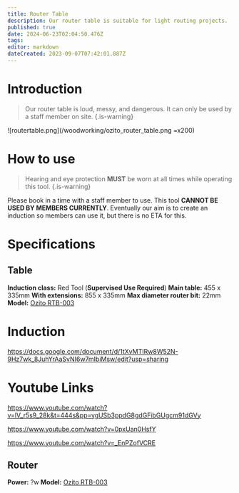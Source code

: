 ```yaml
---
title: Router Table
description: Our router table is suitable for light routing projects.
published: true
date: 2024-06-23T02:04:50.476Z
tags: 
editor: markdown
dateCreated: 2023-09-07T07:42:01.887Z
---
```


# Introduction
> Our router table is loud, messy, and dangerous. It can only be used by a staff member on site.
{.is-warning}

![routertable.png](/woodworking/ozito_router_table.png =x200)

# How to use
> Hearing and eye protection **MUST** be worn at all times while operating this tool.
{.is-warning}

Please book in a time with a staff member to use. This tool **CANNOT BE USED BY MEMBERS CURRENTLY**. Eventually our aim is to create an induction so members can use it, but there is no ETA for this.

# Specifications
## Table
**Induction class:** Red Tool (**Supervised Use Required**)
**Main table:** 455 x 335mm
**With extensions:** 855 x 335mm
**Max diameter router bit:** 22mm
**Model:** [Ozito RTB-003](/woodworking/ozito_router_table.pdf)

# Induction
https://docs.google.com/document/d/1tXvMTIRw8W52N-9Hz7wk_8JuhYrAaSvNI6w7mIbiMsw/edit?usp=sharing

# Youtube Links
https://www.youtube.com/watch?v=lV_r5s9_28k&t=444s&pp=ygUSb3ppdG8gdGFibGUgcm91dGVy

https://www.youtube.com/watch?v=0pxUan0HsfY

https://www.youtube.com/watch?v=_EnPZofVCRE

## Router
**Power:** ?w
**Model:** [Ozito RTB-003](/woodworking/ozito_router_table.pdf)